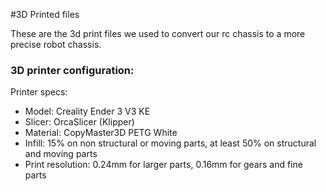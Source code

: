 #3D Printed files

These are the 3d print files we used to convert our rc chassis to a more precise robot chassis.

### 3D printer configuration:

Printer specs:
- Model: Creality Ender 3 V3 KE
- Slicer: OrcaSlicer (Klipper)
- Material: CopyMaster3D PETG White
- Infill: 15% on non structural or moving parts, at least 50% on structural and moving parts
- Print resolution: 0.24mm for larger parts, 0.16mm for gears and fine parts
